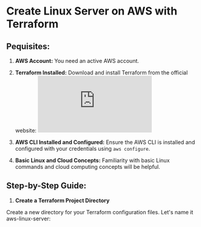 # Create Linux Server on AWS with Terraform

## Pequisites:

1.  **AWS Account:** You need an active AWS account.

2. **Terraform Installed:** Download and install Terraform from the official website: ![Terraform Official Website](https://www.terraform.io/downloads.html)

3. **AWS CLI Installed and Configured:** Ensure the AWS CLI is installed and configured with your credentials using `aws configure`.

4. **Basic Linux and Cloud Concepts:** Familiarity with basic Linux commands and cloud computing concepts will be helpful.


## Step-by-Step Guide:

1. **Create a Terraform Project Directory**

Create a new directory for your Terraform configuration files. Let's name it aws-linux-server: